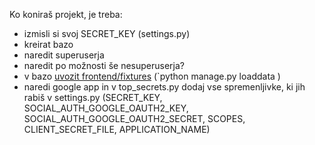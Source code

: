 Ko koniraš projekt, je treba:

* izmisli si svoj SECRET_KEY (settings.py)
* kreirat bazo
* naredit superuserja
* naredit po možnosti še nesuperuserja?
* v bazo [uvozit frontend/fixtures](https://docs.djangoproject.com/en/1.8/howto/initial-data/) (`python manage.py loaddata <ime fixtureja>)
* naredi google app in v top_secrets.py dodaj vse spremenljivke, ki jih rabiš v settings.py (SECRET_KEY, SOCIAL_AUTH_GOOGLE_OAUTH2_KEY, SOCIAL_AUTH_GOOGLE_OAUTH2_SECRET, SCOPES, CLIENT_SECRET_FILE, APPLICATION_NAME)